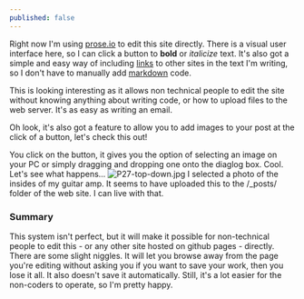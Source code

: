 ```yaml
---
published: false
---
```

Right now I'm using [prose.io](prose.io) to edit this site directly. There is a visual user interface here, so I can click a button to **bold** or _italicize_ text. It's also got a simple and easy way of including [links](https://staphsynth.github.io/) to other sites in the text I'm writing, so I don't have to manually add [markdown](https://www.google.com.au/search?q=markdown&gws_rd=cr&ei=Hf_MV8bTKYW60AT8poy4CQ) code.

This is looking interesting as it allows non technical people to edit the site without knowing anything about writing code, or how to upload files to the web server. It's as easy as writing an email.

Oh look, it's also got a feature to allow you to add images to your post at the click of a button, let's check this out!

You click on the button, it gives you the option of selecting an image on your PC or simply dragging and dropping one onto the diaglog box. Cool. Let's see what happens...
![P27-top-down.jpg]({{site.baseurl}}/_posts/P27-top-down.jpg)
I selected a photo of the insides of my guitar amp. It seems to have uploaded this to the /\_posts/ folder of the web site. I can live with that.

### Summary

This system isn't perfect, but it will make it possible for non-technical people to edit this - or any other site hosted on github pages - directly. There are some slight niggles. It will let you browse away from the page you're editing without asking you if you want to save your work, then you lose it all. It also doesn't save it automatically. Still, it's a lot easier for the non-coders to operate, so I'm pretty happy.

